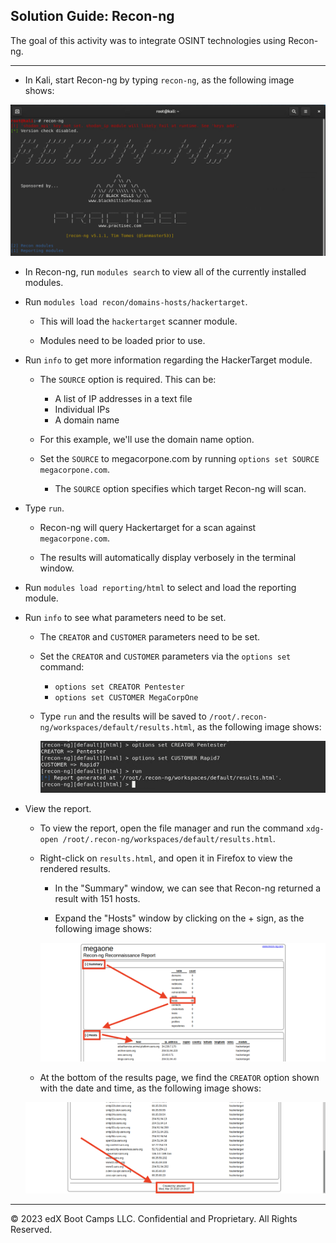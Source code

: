 ## Solution Guide: Recon-ng

The goal of this activity was to integrate OSINT technologies using Recon-ng.

---

 
- In Kali, start Recon-ng by typing `recon-ng`, as the following image shows:
 
![Recon-NG](../Images/RECON-NG.png)
 
- In Recon-ng, run `modules search` to view all of the currently installed modules.

- Run `modules load recon/domains-hosts/hackertarget`.
 
   - This will load the `hackertarget` scanner module.
 
   - Modules need to be loaded prior to use.   
  
- Run `info` to get more information regarding the HackerTarget module.
 
   - The `SOURCE` option is required. This can be:
 
     - A list of IP addresses in a text file
     - Individual IPs
     - A domain name
    
   - For this example, we'll use the domain name option.
 
   - Set the `SOURCE` to megacorpone.com by running `options set SOURCE megacorpone.com`.
 
      - The `SOURCE` option specifies which target Recon-ng will scan.
 
- Type `run`.
 
   - Recon-ng will query Hackertarget for a scan against `megacorpone.com`.
 
   - The results will automatically display verbosely in the terminal window.

- Run `modules load reporting/html` to select and load the reporting module.
 
- Run `info` to see what parameters need to be set.
 
   - The `CREATOR` and `CUSTOMER` parameters need to be set.
 
   - Set the `CREATOR` and `CUSTOMER` parameters via the `options set` command:

      - `options set CREATOR Pentester` 
      - `options set CUSTOMER MegaCorpOne` 
 
   - Type `run` and the results will be saved to `/root/.recon-ng/workspaces/default/results.html`, as the following image shows:
 
     ![Options Set Run](../Images/OPTIONS_SET.png) 
- View the report.
 
    - To view the report, open the file manager and run the command `xdg-open /root/.recon-ng/workspaces/default/results.html`.
   
    - Right-click on `results.html`, and open it in Firefox to view the rendered results.

       - In the "Summary" window, we can see that Recon-ng returned a result with 151 hosts.
      
       - Expand the "Hosts" window by clicking on the + sign, as the following image shows:

       ![Report](../Images/REPORT.png) 
      
    - At the bottom of the results page, we find the `CREATOR` option shown with the date and time, as the following image shows:
   
    ![Report Creator](../Images/REPORT_BOTTOM.png) 
   
   
---
© 2023 edX Boot Camps LLC. Confidential and Proprietary. All Rights Reserved.
 

